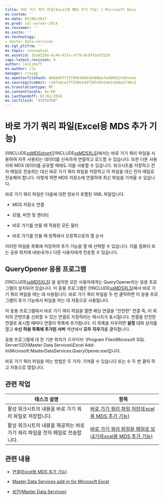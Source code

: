 ```yaml
---
title: 바로 가기 쿼리 파일(Excel용 MDS 추가 기능) | Microsoft Docs
ms.custom: ''
ms.date: 03/06/2017
ms.prod: sql-server-2014
ms.reviewer: ''
ms.suite: ''
ms.technology:
- master-data-services
ms.tgt_pltfrm: ''
ms.topic: conceptual
ms.assetid: 1ba0219a-6c40-41fa-aff9-8c8f41ef3220
caps.latest.revision: 9
author: leolimsft
ms.author: lle
manager: craigg
ms.openlocfilehash: 8bb8d6f7f3f9864d6b16488eefe409032c66ceee
ms.sourcegitcommit: c18fadce27f330e1d4f36549414e5c84ba2f46c2
ms.translationtype: MT
ms.contentlocale: ko-KR
ms.lasthandoff: 07/02/2018
ms.locfileid: "37274759"
---
```

# <a name="shortcut-query-files-mds-add-in-for-excel"></a>바로 가기 쿼리 파일(Excel용 MDS 추가 기능)
  [!INCLUDE[ssMDSshort](../../includes/ssmdsshort-md.md)][!INCLUDE[ssMDSXLS](../../includes/ssmdsxls-md.md)]에서는 바로 가기 쿼리 파일을 사용하여 자주 사용되는 데이터를 신속하게 연결하고 로드할 수 있습니다. 또한 다른 사용자와 MDS 데이터를 공유할 때에도 이를 사용할 수 있습니다. 워크시트를 저장하고 전자 메일로 전송하는 대신 바로 가기 쿼리 파일을 저장하고 이 파일을 대신 전자 메일로 전송해야 합니다. 이렇게 하면 MDS 저장소에 연결하여 최신 파일을 가져올 수 있습니다.  
  
 바로 가기 쿼리 파일은 다음에 대한 정보가 포함된 XML 파일입니다.  
  
-   MDS 저장소 연결  
  
-   모델, 버전 및 엔터티  
  
-   바로 가기를 만들 때 적용된 모든 필터  
  
-   바로 가기를 만들 때 왼쪽에서 오른쪽으로의 열 순서  
  
 이러한 파일을 목록에 저장하여 추가 기능을 열 때 선택할 수 있습니다. 이를 컴퓨터 또는 공유 위치에 내보내거나 다른 사용자에게 전송할 수 있습니다.  
  
## <a name="queryopener-application"></a>QueryOpener 응용 프로그램  
 [!INCLUDE[ssMDSXLS](../../includes/ssmdsxls-md.md)] 을 설치한 모든 사용자에게는 QueryOpener라는 응용 프로그램이 설치되어 있습니다. 이 응용 프로그램은 [!INCLUDE[ssMDSXLS](../../includes/ssmdsxls-md.md)]에서 바로 가기 쿼리 파일을 여는 데 사용됩니다. 바로 가기 쿼리 파일을 두 번 클릭하면 이 응용 프로그램이 추가 기능에서 파일을 여는 데 자동으로 사용됩니다.  
  
 이 응용 프로그램에서 바로 가기 쿼리 파일을 열면 해당 연결을 "안전한" 연결 즉, 이 위치의 콘텐츠를 신뢰할 수 있는 연결로 지정하라는 메시지가 표시됩니다. 연결을 안전한 연결로 표시할 때마다 연결이 목록에 추가됩니다. 이 목록을 지우려면 **설정** 대화 상자를 열고 **수신 허용 목록에 추가된 서버** 섹션에서 **모두 지우기**를 클릭합니다.  
  
 응용 프로그램에 대 한 기본 위치가 *드라이브*: \Program Files\Microsoft SQL Server\120\Master Data Services\Excel Add-In\Microsoft.MasterDataServices.QueryOpener.exe입니다.  
  
 바로 가기 쿼리 파일을 여는 방법은 두 가지: 가져올 수 있습니다 또는 수 두 번 클릭 하 고 자동으로 열립니다.  
  
## <a name="related-tasks"></a>관련 작업  
  
|태스크 설명|항목|  
|----------------------|-----------|  
|활성 워크시트의 내용을 바로 가기 쿼리 파일로 저장합니다.|[바로 가기 쿼리 파일 저장&#40;Excel용 MDS 추가 기능&#41;](save-a-shortcut-query-file-mds-add-in-for-excel.md)|  
|활성 워크시트의 내용을 제공하는 바로 가기 쿼리 파일을 전자 메일로 전송합니다.|[바로 가기 쿼리 파일을 메일로 보내기&#40;Excel용 MDS 추가 기능&#41;](email-a-shortcut-query-file-mds-add-in-for-excel.md)|  
  
## <a name="related-content"></a>관련 내용  
  
-   [연결&#40;Excel용 MDS 추가 기능&#41;](connections-mds-add-in-for-excel.md)  
  
-   [Master Data Services add-in for Microsoft Excel](master-data-services-add-in-for-microsoft-excel.md)  
  
-   [보안&#40;Master Data Services&#41;](../security-master-data-services.md)  
  
  
